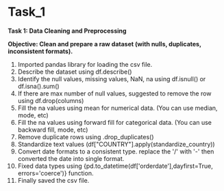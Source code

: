 # Task_1
**Task 1: Data Cleaning and Preprocessing**

**Objective: Clean and prepare a raw dataset (with nulls, duplicates, inconsistent formats).**

1) Imported pandas library for loading the csv file.
2) Describe the dataset using df.describe()
3) Identify the null values, missing values, NaN, na using df.isnull() or df.isna().sum()
4) If there are max number of null values, suggested to remove the row using df.drop(columns)
5) Fill the na values using mean for numerical data. (You can use median, mode, etc)
6) Fill the na values using forward fill for categorical data. (You can use backward fill, mode, etc)
7) Remove duplicate rows using .drop_duplicates()
8) Standardize text values (df["COUNTRY"].apply(standardize_country))
9) Convert date formats to a consistent type. replace the '/' with '-' then converted the date into single format.
10) Fixed data types using {pd.to_datetime(df['orderdate'],dayfirst=True, errors='coerce')} function.
11) Finally saved the csv file.
